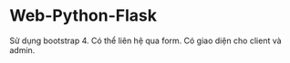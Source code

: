 # Web-Python-Flask 
Sử dụng bootstrap 4.
 Có thể liên hệ qua form.
 Có giao diện cho client và admin.

